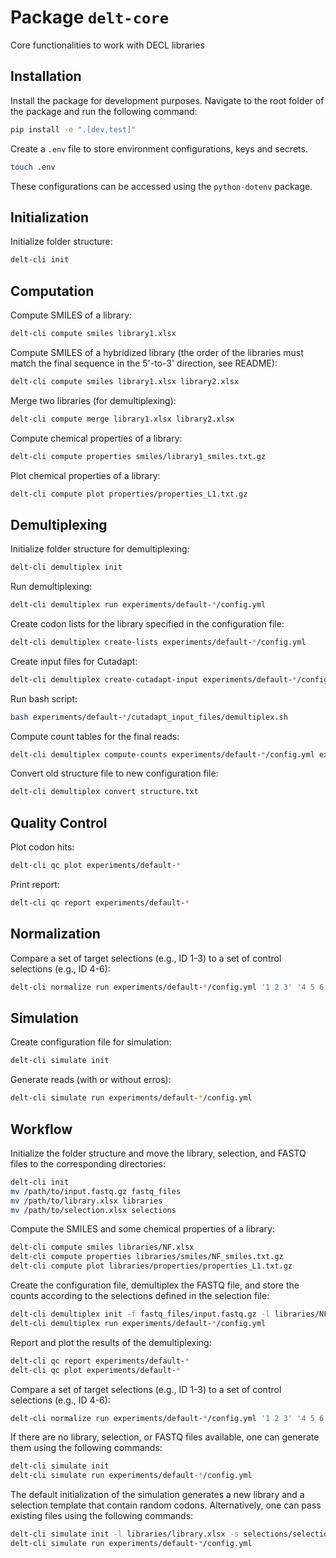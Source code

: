# Package `delt-core`
Core functionalities to work with DECL libraries

## Installation

Install the package for development purposes.
Navigate to the root folder of the package and run the following command:

```bash
pip install -e ".[dev,test]"
```

Create a `.env` file to store environment configurations, keys and secrets.
```bash
touch .env
```
These configurations can be accessed using the `python-dotenv` package.


## Initialization

Initialize folder structure:
```bash
delt-cli init
```


## Computation

Compute SMILES of a library:
```bash
delt-cli compute smiles library1.xlsx
```

Compute SMILES of a hybridized library (the order of the libraries must match the final sequence in the 5'-to-3' direction, see README):
```bash
delt-cli compute smiles library1.xlsx library2.xlsx
```

Merge two libraries (for demultiplexing):
```bash
delt-cli compute merge library1.xlsx library2.xlsx
```

Compute chemical properties of a library:
```bash
delt-cli compute properties smiles/library1_smiles.txt.gz
```

Plot chemical properties of a library:
```bash
delt-cli compute plot properties/properties_L1.txt.gz
```


## Demultiplexing

Initialize folder structure for demultiplexing:
```bash
delt-cli demultiplex init
```

Run demultiplexing:
```bash
delt-cli demultiplex run experiments/default-*/config.yml
```

Create codon lists for the library specified in the configuration file:
```bash
delt-cli demultiplex create-lists experiments/default-*/config.yml
```

Create input files for Cutadapt:
```bash
delt-cli demultiplex create-cutadapt-input experiments/default-*/config.yml
```

Run bash script:
```bash
bash experiments/default-*/cutadapt_input_files/demultiplex.sh
```

Compute count tables for the final reads:
```bash
delt-cli demultiplex compute-counts experiments/default-*/config.yml experiments/default-*/cutadapt_output_files/reads_with_adapters.gz output_dir
```

Convert old structure file to new configuration file:
```bash
delt-cli demultiplex convert structure.txt
```


## Quality Control

Plot codon hits:
```bash
delt-cli qc plot experiments/default-*
```

Print report:
```bash
delt-cli qc report experiments/default-*
```


## Normalization

Compare a set of target selections (e.g., ID 1-3) to a set of control selections (e.g., ID 4-6):
```bash
delt-cli normalize run experiments/default-*/config.yml '1 2 3' '4 5 6'
```


## Simulation

Create configuration file for simulation:
```bash
delt-cli simulate init
```

Generate reads (with or without erros):
```bash
delt-cli simulate run experiments/default-*/config.yml
```


## Workflow

Initialize the folder structure and move the library, selection, and FASTQ files to the corresponding directories:
```bash
delt-cli init
mv /path/to/input.fastq.gz fastq_files
mv /path/to/library.xlsx libraries
mv /path/to/selection.xlsx selections
```

Compute the SMILES and some chemical properties of a library:
```bash
delt-cli compute smiles libraries/NF.xlsx
delt-cli compute properties libraries/smiles/NF_smiles.txt.gz
delt-cli compute plot libraries/properties/properties_L1.txt.gz
```

Create the configuration file, demultiplex the FASTQ file, and store the counts according to the selections defined in the selection file:
```bash
delt-cli demultiplex init -f fastq_files/input.fastq.gz -l libraries/NF.xlsx -s selections/selection.xlsx
delt-cli demultiplex run experiments/default-*/config.yml
```

Report and plot the results of the demultiplexing:
```bash
delt-cli qc report experiments/default-*
delt-cli qc plot experiments/default-*
```

Compare a set of target selections (e.g., ID 1-3) to a set of control selections (e.g., ID 4-6):
```bash
delt-cli normalize run experiments/default-*/config.yml '1 2 3' '4 5 6'
```

If there are no library, selection, or FASTQ files available, one can generate them using the following commands:
```bash
delt-cli simulate init
delt-cli simulate run experiments/default-*/config.yml
```

The default initialization of the simulation generates a new library and a selection template that contain random codons. Alternatively, one can pass existing files using the following commands:
```bash
delt-cli simulate init -l libraries/library.xlsx -s selections/selection.xlsx -f fastq_files/input.fastq.gz -o fastq_files/input.fastq.gz
delt-cli simulate run experiments/default-*/config.yml
```

